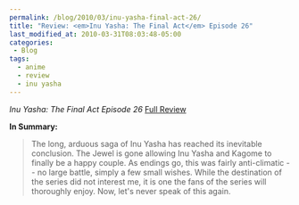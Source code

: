```yaml
---
permalink: /blog/2010/03/inu-yasha-final-act-26/
title: "Review: <em>Inu Yasha: The Final Act</em> Episode 26"
last_modified_at: 2010-03-31T08:03:48-05:00
categories:
 - Blog
tags:
  - anime
  - review
  - inu yasha
---
```


_Inu Yasha: The Final Act Episode 26_ [Full Review](http://www.mania.com/inu-yasha-final-act-episode-26_article_121537.html)

**In Summary:**
> The long, arduous saga of Inu Yasha has reached its inevitable conclusion. The Jewel is gone allowing Inu Yasha and Kagome to finally be a happy couple. As endings go, this was fairly anti-climatic -- no large battle, simply a few small wishes. While the destination of the series did not interest me, it is one the fans of the series will thoroughly enjoy. Now, let's never speak of this again.